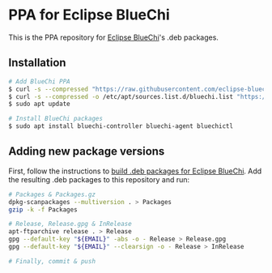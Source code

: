 # PPA for Eclipse BlueChi

This is the PPA repository for [Eclipse BlueChi](https://github.com/eclipse-bluechi/bluechi)'s .deb packages.

## Installation

```bash
# Add BlueChi PPA
$ curl -s --compressed "https://raw.githubusercontent.com/eclipse-bluechi/bluechi-ppa/main/deb/KEY.gpg" | gpg --dearmor | sudo tee /etc/apt/trusted.gpg.d/bluechi.gpg >/dev/null
$ curl -s --compressed -o /etc/apt/sources.list.d/bluechi.list "https://raw.githubusercontent.com/eclipse-bluechi/bluechi-ppa/main/deb/bluechi.list"
$ sudo apt update

# Install BlueChi packages
$ sudo apt install bluechi-controller bluechi-agent bluechictl
```

## Adding new package versions

First, follow the instructions to [build .deb packages for Eclipse BlueChi](https://github.com/eclipse-bluechi/bluechi/tree/main/debian).
Add the resulting .deb packages to this repository and run:

```bash
# Packages & Packages.gz
dpkg-scanpackages --multiversion . > Packages
gzip -k -f Packages

# Release, Release.gpg & InRelease
apt-ftparchive release . > Release
gpg --default-key "${EMAIL}" -abs -o - Release > Release.gpg
gpg --default-key "${EMAIL}" --clearsign -o - Release > InRelease

# Finally, commit & push
```
